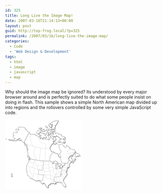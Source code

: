 ```yaml
---
id: 325
title: Long Live the Image Map!
date: 2007-03-16T21:14:13+00:00
layout: post
guid: http://top-frog.local/?p=325
permalink: /2007/03/16/long-live-the-image-map/
categories:
  - Code
  - 'Web Design & Development'
tags:
  - html
  - image
  - javascript
  - map
---
```


Why should the image map be ignored? Its understood by every major browser around and is perfectly suited to do what some people insist on doing in flash. This sample shows a simple North American map divided up into regions and the rollovers controlled by some very simple JavaScript code.

<img src="/assets/image_map/map-for-web.gif" class="imagemap" id="regionmap" alt="Region Map" height="228" width="250" usemap="#map_for_web_ImageMap_Map" border="0"> 
<map name="map_for_web_ImageMap_Map">
  <area shape="poly" coords="18,175, 23,175, 27,180, 27,190, 18,190" href="#" alt="Western United States - Hawaii" data-image="/assets/image_map/map-for-web-uw.gif">
  <area shape="poly" coords="77,41, 73,40, 70,35, 62,26, 45,25, 36,31, 35,37, 41,42, 39,45, 29,42, 26,47, 27,57, 31,65, 12,66, 3,63, 2,65, 16,69, 36,70, 40,66, 46,70, 55,70, 62,78, 65,85, 70,88, 70,99, 72,102, 75,100, 70,83, 65,82, 63,77, 62,73, 79,43" href="#" alt="Western United States" data-image="/assets/image_map/map-for-web-uw.gif">
  <area shape="poly" coords="179,208, 183,206, 188,211, 188,215, 193,220, 194,220, 196,223, 199,219, 198,215, 190,201, 191,196, 202,181, 202,177, 199,172, 199,170, 202,173, 203,169, 204,161, 209,159, 209,154, 211,151, 210,148, 215,140, 212,135, 211,133, 208,132, 206,141, 202,144, 196,144, 187,153, 188,155, 186,159, 185,167, 182,173, 184,177, 180,181, 187,180, 179,187, 161,189, 159,204, 164,204, 166,207, 171,206, 176,205" href="#" alt="Eastern United States" data-image="/assets/image_map/map-for-web-ue.gif">
  <area shape="poly" coords="121,212, 126,209, 129,211, 136,223, 142,224, 141,217, 148,212, 149,210, 158,210, 162,212, 164,211, 166,211, 165,206, 164,204, 159,204, 161,189, 179,187, 186,180, 180,181, 184,176, 182,173, 185,167, 185,159, 183,161, 179,161, 179,155, 177,149, 173,148, 170,150, 170,161, 167,162, 165,159, 165,150, 172,145, 170,143, 168,144, 162,143, 159,144, 154,144, 159,139, 152,139, 146,136, 125,136, 123,166, 110,166, 108,180, 125,182, 124,193, 124,200, 113,200, 118,206" href="#" alt="Central United States" data-image="/assets/image_map/map-for-web-uc.gif">
  <area shape="poly" coords="178,113, 183,106, 183,103, 178,98, 175,82, 185,82, 192,86, 192,88, 197,93, 200,90, 201,84, 203,84, 212,93, 226,100, 232,107, 240,111, 245,120, 237,120, 231,123, 230,132, 222,143, 216,140, 212,136, 211,132, 208,132, 206,141, 202,144, 197,144, 186,142, 183,134, 181,124, 181,118" href="#" alt="Eastern Canada" data-image="/assets/image_map/map-for-web-ce.gif">
  <area shape="poly" coords="172,113, 164,111, 158,107, 156,109, 148,121, 146,136, 151,139, 160,139, 162,136, 168,137, 173,144, 182,145, 185,148, 184,150, 181,149, 180,154, 179,160, 185,156, 188,155, 188,153, 187,153, 187,152, 193,149, 196,144, 197,142, 193,144, 186,142, 183,137, 181,125, 178,125, 173,117" href="#" alt="Central Canada" data-image="/assets/image_map/map-for-web-cc.gif">
  <area shape="poly" coords="146,136, 122,136, 102,134, 82,129, 77,130, 72,121, 75,117, 73,115, 76,113, 73,107, 72,103, 75,100, 73,95, 70,82, 66,82, 63,77, 63,73, 79,43, 84,49, 88,49, 97,49, 103,43, 106,39, 106,36, 109,30, 118,26, 132,22, 142,18, 148,12, 156,7, 174,4, 172,9, 166,19, 163,31, 163,42, 170,44, 183,49, 196,58, 197,74, 195,78, 185,77, 180,73, 175,75, 169,79, 162,81, 157,79, 153,82, 146,91, 147,100, 151,103, 151,106, 157,106, 156,109, 147,121" href="#" alt="Western Canada" data-image="/assets/image_map/map-for-web-cw.gif">
  <area shape="poly" coords="82,129, 103,134, 125,136, 123,166, 110,166, 108,180, 124,182, 123,200, 113,200, 105,201, 100,201, 87,194, 82,193, 74,183, 70,168, 69,157, 71,150, 77,138, 77,131" href="#" alt="Western United States" data-image="/assets/image_map/map-for-web-uw.gif">
</map>
<script src="/js/imagemap.js?v=2" async></script>
